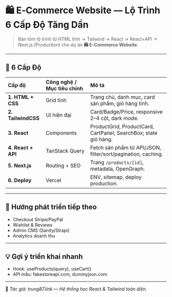 # 🛍️ E‑Commerce Website — Lộ Trình 6 Cấp Độ Tăng Dần

> Bản tóm lộ trình từ HTML tĩnh → Tailwind → React → React+API → Next.js (Production) cho dự án **🛍️ E‑Commerce Website**.

---

## 🧩 6 Cấp Độ

| Cấp độ | Công nghệ / Mục tiêu chính | Mô tả |
| :-- | :-- | :-- |
| **1. HTML + CSS** | Grid tĩnh | Trang chủ, danh mục, card sản phẩm, giỏ hàng tĩnh. |
| **2. TailwindCSS** | UI hiện đại | Card/Badge/Price, responsive 2–4 cột, dark mode. |
| **3. React** | Components | ProductGrid, ProductCard, CartPanel, SearchBox; state giỏ hàng. |
| **4. React + API** | TanStack Query | Fetch sản phẩm từ API/JSON, filter/sort/pagination, caching. |
| **5. Next.js** | Routing + SEO | Trang `/products/[id]`, metadata, OpenGraph. |
| **6. Deploy** | Vercel | ENV, sitemap, deploy production. |

---

## 🚀 Hướng phát triển tiếp theo

- Checkout Stripe/PayPal
- Wishlist & Reviews
- Admin CMS (Sanity/Strapi)
- Analytics doanh thu

---

## 💡 Gợi ý triển khai nhanh

- Hook: useProducts(query), useCart()
- API mẫu: fakestoreapi.com, dummyjson.com

---

📌 _Tác giả: trung87.link — Hệ thống học React & Tailwind toàn diện._
